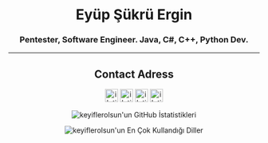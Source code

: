 <h1 align="center">Eyüp Şükrü Ergin</h1>
<h3 align="center">Pentester, Software Engineer. Java, C#, C++, Python Dev.</h3>

---

<h2 align="center">Contact Adress</h2>
<div align="center">
  <a target="_blank" href="https://tr.linkedin.com/in/keyiflerolsun"> <img alt="iletisim | Linkedin"  width="26px" src="https://www.flaticon.com/svg/static/icons/svg/1384/1384014.svg"></a>
  <a target="_blank" href="https://www.t.me/keyiflerolsun">           <img  alt="iletisim | Telegram" width="26px" src="https://www.flaticon.com/svg/static/icons/svg/2111/2111708.svg"></a>
  <a target="_blank" href="https://youtube.com/keyiflerolsun">        <img  alt="iletisim | YouTube"  width="26px" src="https://www.flaticon.com/svg/static/icons/svg/1384/1384012.svg"></a>
    <a target="_blank" href="https://eyupergin.medium.com"> <img alt="iletisim | Medium"  width="26px" src="https://www.flaticon.com/svg/static/icons/svg/2111/2111539.svg"></a>

</div>

<div align="center">
  
![keyiflerolsun'un GitHub İstatistikleri](https://github-readme-stats.vercel.app/api?username=EyupErgin&show_icons=true&theme=dark)

</div>

<div align="center">

  ![keyiflerolsun'un En Çok Kullandığı Diller](https://github-readme-stats.vercel.app/api/top-langs/?username=EyupErgin&layout=demo&theme=dark)

</div>



